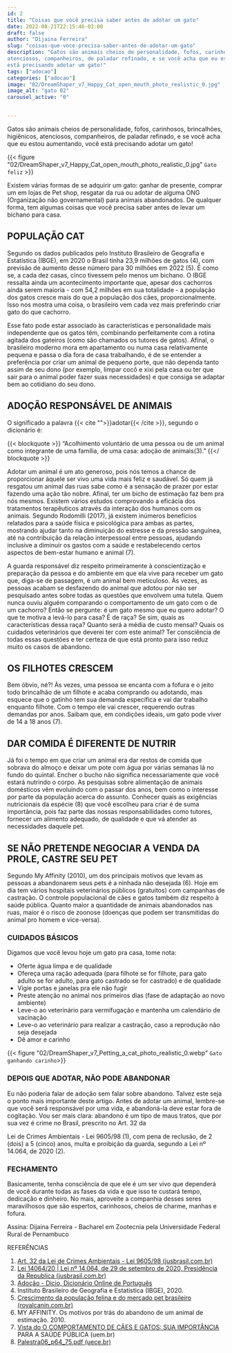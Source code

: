 ```yaml
---
id: 2
title: "Coisas que você precisa saber antes de adotar um gato"
date: 2022-08-21T22:15:46-03:00
draft: false
author: "Dijaina Ferreira"
slug: "coisas-que-voce-precisa-saber-antes-de-adotar-um-gato"
description: "Gatos são animais cheios de personalidade, fofos, carinhosos, brincalhões, higiênicos,
atenciosos, companheiros, de paladar refinado, e se você acha que eu estou aumentando, você
está precisando adotar um gato!"
tags: ["adocao"]
categories: ["adocao"]
image: "02/DreamShaper_v7_Happy_Cat_open_mouth_photo_realistic_0.jpg"
image_alt: "gato 02"
carousel_active: "0"


---
```

Gatos são animais cheios de personalidade, fofos, carinhosos, brincalhões, higiênicos,
atenciosos, companheiros, de paladar refinado, e se você acha que eu estou aumentando, você
está precisando adotar um gato!

{{< figure  "02/DreamShaper_v7_Happy_Cat_open_mouth_photo_realistic_0.jpg" `Gato feliz` >}}

Existem várias formas de se adquirir um gato: ganhar de presente, comprar um em
lojas de Pet shop, resgatar da rua ou adotar de alguma ONG (Organização não
governamental) para animais abandonados. De qualquer forma, tem algumas coisas que você
precisa saber antes de levar um bichano para casa.

## POPULAÇÃO CAT
Segundo os dados publicados pelo Instituto Brasileiro de Geografia e Estatística
(IBGE), em 2020 o Brasil tinha 23,9 milhões de gatos (4), com previsão de aumento desse
número para 30 milhões em 2022 (5). É como se, a cada dez casas, cinco tivessem pelo
menos um bichano. O IBGE ressalta ainda um acontecimento importante que, apesar dos
cachorros ainda serem maioria - com 54,2 milhões em sua totalidade - a população dos gatos
cresce mais do que a população dos cães, proporcionalmente. Isso nos mostra uma coisa, o
brasileiro vem cada vez mais preferindo criar gato do que cachorro.  

Esse fato pode estar associado às características e personalidade mais independente
que os gatos têm, combinando perfeitamente com a rotina agitada dos gateiros (como são
chamados os tutores de gatos). Afinal, o brasileiro moderno mora em apartamento ou numa
casa relativamente pequena e passa o dia fora de casa trabalhando, é de se entender a
preferência por criar um animal de pequeno porte, que não dependa tanto assim de seu dono
(por exemplo, limpar cocô e xixi pela casa ou ter que sair para o animal poder fazer suas
necessidades) e que consiga se adaptar bem ao cotidiano do seu dono.

## ADOÇÃO RESPONSÁVEL DE ANIMAIS

O significado a palavra {{< cite "">}}adotar{{< /cite >}}, segundo o dicionário é:  

{{< blockquote >}}
“Acolhimento voluntário de uma pessoa ou de um animal como integrante de uma família, de
uma casa: adoção de animais(3).”
{{</ blockquote >}}

Adotar um animal é um ato generoso, pois nós temos a chance de proporcionar àquele
ser vivo uma vida mais feliz e saudável. Só quem já resgatou um animal das ruas sabe como é
a sensação de prazer por estar fazendo uma ação tão nobre. Afinal, ter um bicho de estimação
faz bem pra nós mesmos. Existem vários estudos comprovando a eficácia dos tratamentos
terapêuticos através da interação dos humanos com os animais. Segundo Rodomilli (2017), já
existem inúmeros benefícios relatados para a saúde física e psicológica para ambas as partes,
mostrando ajudar tanto na diminuição do estresse e da pressão sanguínea, até na contribuição
da relação interpessoal entre pessoas, ajudando inclusive a diminuir os gastos com a saúde e
restabelecendo certos aspectos de bem-estar humano e animal (7).  

A guarda responsável diz respeito primeiramente à conscientização e preparação da
pessoa e do ambiente em que ela vive para receber um gato que, diga-se de passagem, é um
animal bem meticuloso. Às vezes, as pessoas acabam se desfazendo do animal que adotou
por não ser pesquisado antes sobre todas as questões que envolvem uma tutela. Quem nunca
ouviu alguém comparando o comportamento de um gato com o de um cachorro? Então se
pergunte: é um gato mesmo que eu quero adotar? O que te motiva a levá-lo para casa? É de
raça? Se sim, quais as características dessa raça? Quanto será a média de custo mensal? Quais
os cuidados veterinários que deverei ter com este animal? Ter consciência de todas essas
questões e ter certeza de que está pronto para isso reduz muito os casos de abandono.

## OS FILHOTES CRESCEM
Bem óbvio, né?! Às vezes, uma pessoa se encanta com a fofura e o jeito todo brincalhão de
um filhote e acaba comprando ou adotando, mas esquece que o gatinho tem sua demanda
específica e vai dar trabalho enquanto filhote. Com o tempo ele vai crescer, requerendo outras
demandas por anos. Saibam que, em condições ideais, um gato pode viver de 14 a 18 anos
(7).  

## DAR COMIDA É DIFERENTE DE NUTRIR

Já foi o tempo em que criar um animal era dar restos de comida que sobrava do
almoço e deixar um pote com água por várias semanas lá no fundo do quintal. Encher o
bucho não significa necessariamente que você estará nutrindo o corpo. As pesquisas sobre
alimentação de animais domésticos vêm evoluindo com o passar dos anos, bem como o
interesse por parte da população acerca do assunto. Conhecer quais as exigências nutricionais
da espécie (8) que você escolheu para criar é de suma importância, pois faz parte das nossas
responsabilidades como tutores, fornecer um alimento adequado, de qualidade e que vá
atender as necessidades daquele pet.  


## SE NÃO PRETENDE NEGOCIAR A VENDA DA PROLE, CASTRE SEU PET

Segundo My Affinity (2010), um dos principais motivos que levam as pessoas a
abandonarem seus pets é a ninhada não desejada (6). Hoje em dia tem vários hospitais
veterinários públicos (gratuitos) com campanhas de castração. O controle populacional de
cães e gatos também diz respeito à saúde pública. Quanto maior a quantidade de animais
abandonados nas ruas, maior é o risco de zoonose (doenças que podem ser transmitidas do
animal pro homem e vice-versa).

### CUIDADOS BÁSICOS

Digamos que você levou hoje um gato pra casa, tome nota:
- Oferte água limpa e de qualidade
- Ofereça uma ração adequada (para filhote se for filhote, para gato adulto se for adulto,
para gato castrado se for castrado) e de qualidade
- Vigie portas e janelas pra ele não fugir
- Preste atenção no animal nos primeiros dias (fase de adaptação ao novo ambiente)
- Leve-o ao veterinário para vermifugação e mantenha um calendário de vacinação
- Leve-o ao veterinário para realizar a castração, caso a reprodução não seja desejada
- Dê amor e carinho

{{< figure "02/DreamShaper_v7_Petting_a_cat_photo_realistic_0.webp" `Gato ganhando carinho`>}}

### DEPOIS QUE ADOTAR, NÃO PODE ABANDONAR

Eu não poderia falar de adoção sem falar sobre abandono. Talvez este seja o ponto
mais importante deste artigo. Antes de adotar um animal, lembre-se que você será
responsável por uma vida, e abandoná-la deve estar fora de cogitação. Vou ser mais clara:
abandono é um tipo de maus tratos, que por sua vez é crime no Brasil, prescrito no Art. 32 da

Lei de Crimes Ambientais - Lei 9605/98 (1), com pena de reclusão, de 2 (dois) a 5 (cinco)
anos, multa e proibição da guarda, segundo a Lei nº 14.064, de 2020 (2).

### FECHAMENTO

Basicamente, tenha consciência de que ele é um ser vivo que dependerá de você
durante todas as fases da vida e que isso te custará tempo, dedicação e dinheiro. No mais,
aproveite a companhia desses seres maravilhosos que são espertos, carinhosos, cheios de
charme, manhas e fofura.

Assina:
Dijaina Ferreira - Bacharel em Zootecnia pela Universidade Federal Rural de Pernambuco

REFERÊNCIAS
1. [Art. 32 da Lei de Crimes Ambientais - Lei 9605/98 (jusbrasil.com.br)](https://www.jusbrasil.com.br/topicos/11334574/artigo-32-da-lei-n-9605-de-12-de-fevereiro-de-1998)
2. [Lei 14064/20 | Lei nº 14.064, de 29 de setembro de 2020, Presidência da Republica
(jusbrasil.com.br)](https://presrepublica.jusbrasil.com.br/legislacao/935762362/lei-14064-20)
3. [Adoção - Dicio, Dicionário Online de Português](https://www.dicio.com.br/adocao/)
4. Instituto Brasileiro de Geografia e Estatística (IBGE), 2020.
5. [Crescimento da população felina e do mercado pet brasileiro (royalcanin.com.br)](https://portalvet.royalcanin.com.br/saude-e-nutricao/negocios/crescimento-da-populacao-felina/)
6. MY AFFINITY. Os motivos por trás do abandono de um animal de estimação. 2010.
7. [Vista do O COMPORTAMENTO DE CÃES E GATOS: SUA IMPORTÂNCIA](https://periodicos.uem.br/ojs/index.php/RevCiVet/article/view/36562/pdf)
PARA A SAÚDE PÚBLICA (uem.br)
8. [Palestra06_p64_75.pdf (uece.br)](https://www.uece.br/cienciaanimal/dmdocuments/palestra06_p64_75.pdf)

